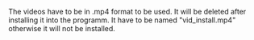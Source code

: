 The videos have to be in .mp4 format to be used.
It will be deleted after installing it into the programm.
It have to be named "vid_install.mp4" otherwise it will not be installed.